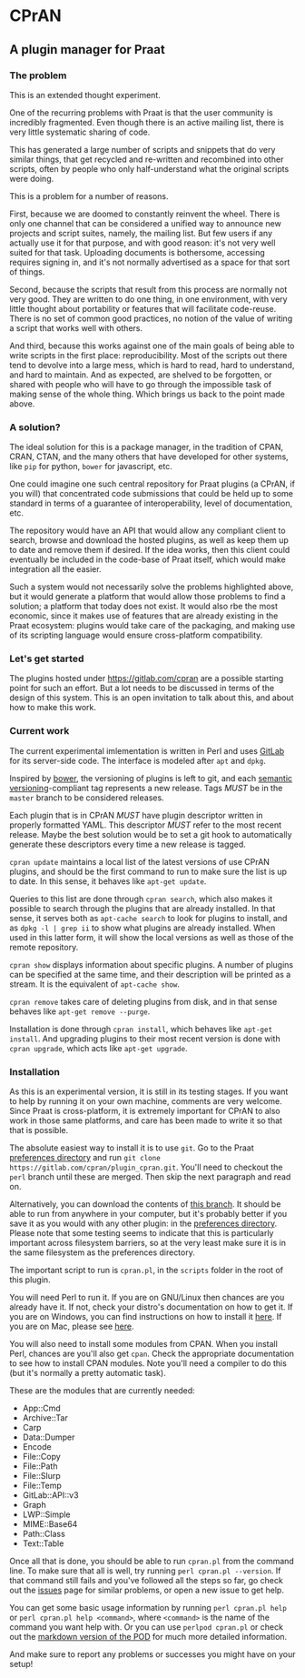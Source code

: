CPrAN
=====

A plugin manager for Praat
--------------------------

### The problem

This is an extended thought experiment.

One of the recurring problems with Praat is that the user community is
incredibly fragmented. Even though there is an active mailing list, there is
very little systematic sharing of code.

This has generated a large number of scripts and snippets that do very similar
things, that get recycled and re-written and recombined into other scripts,
often by people who only half-understand what the original scripts were doing.

This is a problem for a number of reasons.

First, because we are doomed to constantly reinvent the wheel. There is only one
channel that can be considered a unified way to announce new projects and script
suites, namely, the mailing list. But few users if any actually use it for that
purpose, and with good reason: it's not very well suited for that task.
Uploading documents is bothersome, accessing requires signing in, and it's not
normally advertised as a space for that sort of things.

Second, because the scripts that result from this process are normally not very
good. They are written to do one thing, in one environment, with very little
thought about portability or features that will facilitate code-reuse. There is
no set of common good practices, no notion of the value of writing a script that
works well with others.

And third, because this works against one of the main goals of being able to
write scripts in the first place: reproducibility. Most of the scripts out there
tend to devolve into a large mess, which is hard to read, hard to understand,
and hard to maintain. And as expected, are shelved to be forgotten, or shared
with people who will have to go through the impossible task of making sense of
the whole thing. Which brings us back to the point made above.

### A solution?

The ideal solution for this is a package manager, in the tradition of CPAN,
CRAN, CTAN, and the many others that have developed for other systems, like
`pip` for python, `bower` for javascript, etc.

One could imagine one such central repository for Praat plugins (a CPrAN, if you
will) that concentrated code submissions that could be held up to some standard
in terms of a guarantee of interoperability, level of documentation, etc.

The repository would have an API that would allow any compliant client to
search, browse and download the hosted plugins, as well as keep them up to date
and remove them if desired. If the idea works, then this client could eventually
be included in the code-base of Praat itself, which would make integration all
the easier.

Such a system would not necessarily solve the problems highlighted above, but it
would generate a platform that would allow those problems to find a solution; a
platform that today does not exist. It would also rbe the most economic, since
it makes use of features that are already existing in the Praat ecosystem:
plugins  would take care of the packaging, and making use of its scripting
language would ensure cross-platform compatibility.

### Let's get started

The plugins hosted under <https://gitlab.com/cpran> are a possible starting
point for such an effort. But a lot needs to be discussed in terms of the design
of this system. This is an open invitation to talk about this, and about how to
make this work.

### Current work

The current experimental imlementation is written in Perl and uses
[GitLab][] for its server-side code. The interface is modeled after `apt`
and `dpkg`.

Inspired by [bower][], the versioning of plugins is left to git, and each
[semantic versioning][semver]-compliant tag represents a new release.
Tags _MUST_ be in the `master` branch to be considered releases.

Each plugin that is in CPrAN _MUST_ have plugin descriptor written in
properly formatted YAML. This descriptor _MUST_ refer to the most recent
release. Maybe the best solution would be to set a git hook to
automatically generate these descriptors every time a new release is
tagged.

`cpran update` maintains a local list of the latest versions of use CPrAN plugins,
and should be the first command to run to make sure the list is up to date. In this
sense, it behaves like `apt-get update`.

Queries to this list are done through `cpran search`, which also makes it possible
to search through the plugins that are already installed. In that sense, it serves
both as `apt-cache search` to look for plugins to install, and as `dpkg -l | grep ii`
to show what plugins are already installed. When used in this latter form, it will
show the local versions as well as those of the remote repository.

`cpran show` displays information about specific plugins. A number of plugins can
be specified at the same time, and their description will be printed as a stream.
It is the equivalent of `apt-cache show`.

`cpran remove` takes care of deleting plugins from disk, and in that sense behaves
like  `apt-get remove --purge`.

Installation is done through `cpran install`, which behaves like `apt-get install`.
And upgrading plugins to their most recent version is done with `cpran upgrade`,
which acts like `apt-get upgrade`.

### Installation

As this is an experimental version, it is still in its testing stages. If you want
to help by running it on your own machine, comments are very welcome. Since Praat
is cross-platform, it is extremely important for CPrAN to also work in those same
platforms, and care has been made to write it so that that is possible.

The absolute easiest way to install it is to use `git`. Go to the Praat [preferences
directory][] and run `git clone https://gitlab.com/cpran/plugin_cpran.git`. You'll
need to checkout the `perl` branch until these are merged. Then skip the next
paragraph and read on.

Alternatively, you can download the contents of [this branch][zip]. It should be
able to run from anywhere in your computer, but it's probably better if you save
it as you would with any other plugin: in the [preferences directory][]. Please
note that some testing seems to indicate that this is particularly important across
filesystem barriers, so at the very least make sure it is in the same filesystem as
the preferences directory.

The important script to run is `cpran.pl`, in the `scripts` folder in the root of
this plugin.

You will need Perl to run it. If you are on GNU/Linux then chances are you already
have it. If not, check your distro's documentation on how to get it. If you are on
Windows, you can find instructions on how to install it [here][winperl]. If you are
on Mac, please see [here][macperl].

You will also need to install some modules from CPAN. When you install Perl, chances
are you'll also get `cpan`. Check the appropriate documentation to see how to install
CPAN modules. Note you'll need a compiler to do this (but it's normally a pretty
automatic task).

These are the modules that are currently needed:

* App::Cmd
* Archive::Tar
* Carp
* Data::Dumper
* Encode
* File::Copy
* File::Path
* File::Slurp
* File::Temp
* GitLab::API::v3
* Graph
* LWP::Simple
* MIME::Base64
* Path::Class
* Text::Table

Once all that is done, you should be able to run `cpran.pl` from the command
line. To make sure that all is well, try running `perl cpran.pl --version`.
If that command still fails and you've followed all the steps so far, go check
out the [issues][] page for similar problems, or open a new issue to get help. 

You can get some basic usage information by running `perl cpran.pl help` or
`perl cpran.pl help <command>`, where `<command>` is the name of the command
you want help with. Or you can use `perlpod cpran.pl` or check out the [markdown
version of the POD][mainpod] for much more detailed information.

And make sure to report any problems or successes you might have on your setup!

[gitlab]: https://gitlab.com
[bower]: https://github.com/bower/bower
[zip]: https://gitlab.com/cpran/plugin_cpran/repository/archive.zip?ref=perl
[semver]: http://semver.org
[preferences directory]: http://www.fon.hum.uva.nl/praat/manual/preferences_directory.html
[winperl]: http://learn.perl.org/installing/windows.html
[macperl]: http://learn.perl.org/installing/osx.html
[issues]: https://gitlab.com/cpran/plugin_cpran/issues
[mainpod]: https://gitlab.com/cpran/plugin_cpran/blob/perl/main.md
